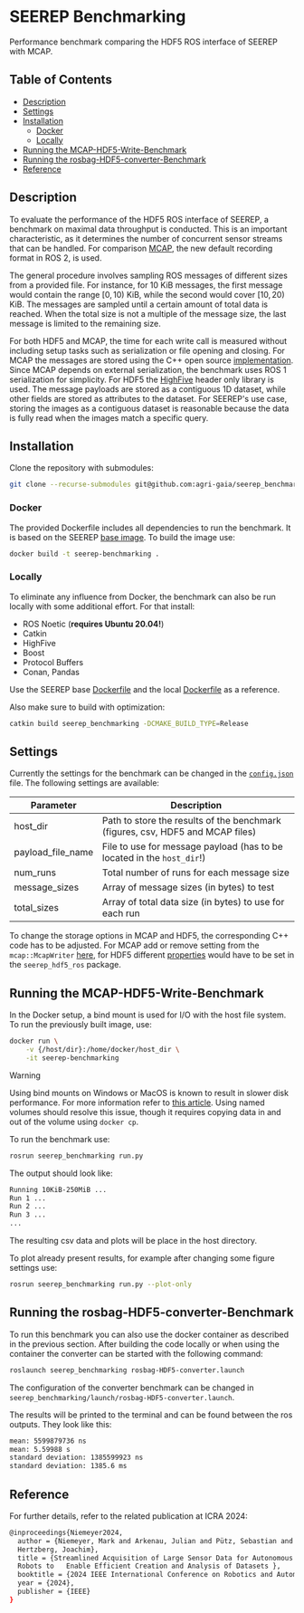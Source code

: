 # SEEREP Benchmarking

Performance benchmark comparing the HDF5 ROS interface of SEEREP with MCAP.

## Table of Contents

- [Description](#description)
- [Settings](#settings)
- [Installation](#installation)
  - [Docker](#docker)
  - [Locally](#locally)
- [Running the MCAP-HDF5-Write-Benchmark](#running-the-mcap-hdf5-write-benchmark)
- [Running the rosbag-HDF5-converter-Benchmark](#running-the-rosbag-hdf5-converter-benchmark)
- [Reference](#reference)

## Description

To evaluate the performance of the HDF5 ROS interface of SEEREP,
a benchmark on maximal data throughput is conducted.
This is an important characteristic, as it determines the number of
concurrent sensor streams that can be handled. For comparison [MCAP](https://mcap.dev/),
the new default recording format in ROS 2, is used.

The general procedure involves sampling ROS messages of different sizes from
a provided file. For instance, for 10 KiB messages, the first message
would contain the range $[0,10)$ KiB, while the second would cover $[10,20)$ KiB.
The messages are sampled until a certain amount of total data is reached.
When the total size is not a multiple of the message size, the last message is
limited to the remaining size.

For both HDF5 and MCAP, the time for each write call is measured without including
setup tasks such as serialization or file opening and closing.
For MCAP the messages are stored using the C++ open source
[implementation](https://github.com/foxglove/mcap/tree/main/cpp).
Since MCAP depends on external serialization, the benchmark uses ROS 1
serialization for simplicity. For HDF5 the [HighFive](https://github.com/BlueBrain/HighFive)
header only library is used. The message payloads are stored as a contiguous
1D dataset, while other fields are stored as attributes to the dataset.
For SEEREP's use case, storing the images as a contiguous dataset is
reasonable because the data is fully read when the images match a specific query.

## Installation

Clone the repository with submodules:

```bash
git clone --recurse-submodules git@github.com:agri-gaia/seerep_benchmarking.git
```

### Docker

The provided Dockerfile includes all dependencies to run the benchmark. It is
based on the SEEREP
[base image](https://github.com/agri-gaia/seerep/pkgs/container/seerep_base).
To build the image use:

```bash
docker build -t seerep-benchmarking .
```

### Locally

To eliminate any influence from Docker, the benchmark can also be run locally
with some additional effort. For that install:

- ROS Noetic (**requires Ubuntu 20.04!**)
- Catkin
- HighFive
- Boost
- Protocol Buffers
- Conan, Pandas

Use the SEEREP base [Dockerfile](https://github.com/agri-gaia/seerep/blob/main/docker/base/Dockerfile)
and the local [Dockerfile](./Dockerfile) as a reference.

Also make sure to build with optimization:

```bash
catkin build seerep_benchmarking -DCMAKE_BUILD_TYPE=Release
```

## Settings

Currently the settings for the benchmark can be changed in the
[`config.json`](./seerep_benchmarking/config/config.json) file. The following
settings are available:

| Parameter | Description |
|----------|----------|
| host_dir | Path to store the results of the benchmark (figures, csv, HDF5 and MCAP files)  |
| payload_file_name  | File to use for message payload (has to be located in the `host_dir`!)  |
| num_runs  | Total number of runs for each message size   |
| message_sizes | Array of message sizes (in bytes) to test  |
| total_sizes  | Array of total data size (in bytes) to use for each run  |

To change the storage options in MCAP and HDF5, the corresponding C++ code has
to be adjusted. For MCAP add or remove setting from the `mcap::McapWriter`
[here](https://github.com/agri-gaia/seerep_benchmarking/blob/251cb0f7d9d30bfff530f3f8a7cb8abffda7fb10/seerep_benchmarking/src/analysis.cpp#L47-L53),
for HDF5 different
[properties](https://bluebrain.github.io/HighFive/group___property_lists.html#ga8877fba7ca191b3b155888a625a764c3)
would have to be set in the `seerep_hdf5_ros` package.

## Running the MCAP-HDF5-Write-Benchmark

In the Docker setup, a bind mount is used for I/O with the host file system.
To run the previously built image, use:

```bash
docker run \
    -v {/host/dir}:/home/docker/host_dir \
    -it seerep-benchmarking
```

> [!WARNING]
> Using bind mounts on Windows or MacOS is known to result in slower disk performance.
> For more information refer to
> [this article](https://code.visualstudio.com/remote/advancedcontainers/improve-performance).
> Using named volumes should resolve this issue, though it requires copying data
> in and out of the volume using `docker cp`.

To run the benchmark use:

```bash
rosrun seerep_benchmarking run.py
```

The output should look like:

```bash
Running 10KiB-250MiB ...
Run 1 ...
Run 2 ...
Run 3 ...
...
```

The resulting csv data and plots will be place in the host directory.

To plot already present results, for example after changing some figure settings
use:

```bash
rosrun seerep_benchmarking run.py --plot-only
```

## Running the rosbag-HDF5-converter-Benchmark

To run this benchmark you can also use the docker container as described in the
previous section. After building the code locally or when using the container the
converter can be started with the following command:

```bash
roslaunch seerep_benchmarking rosbag-HDF5-converter.launch
```

The configuration of the converter benchmark can be changed in `seerep_benchmarking/launch/rosbag-HDF5-converter.launch`.

The results will be printed to the terminal and can be found between the ros outputs.
They look like this:

```bash
mean: 5599879736 ns
mean: 5.59988 s
standard deviation: 1385599923 ns
standard deviation: 1385.6 ms
```

## Reference

For further details, refer to the related publication at ICRA 2024:

```bash
@inproceedings{Niemeyer2024,
  author = {Niemeyer, Mark and Arkenau, Julian and Pütz, Sebastian and
  Hertzberg, Joachim},
  title = {Streamlined Acquisition of Large Sensor Data for Autonomous Mobile
  Robots to   Enable Efficient Creation and Analysis of Datasets },
  booktitle = {2024 IEEE International Conference on Robotics and Automation (ICRA)},
  year = {2024},
  publisher = {IEEE}
}
```

